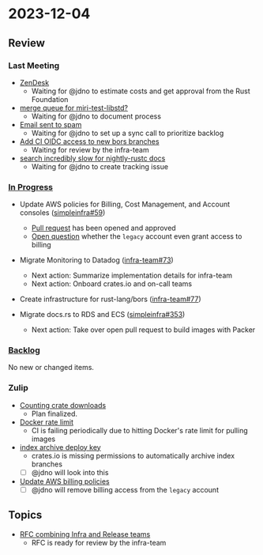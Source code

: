 # 2023-12-04

## Review

### Last Meeting

- [ZenDesk](https://rust-lang.zulipchat.com/#narrow/stream/242791-t-infra/topic/ZenDesk)
  - Waiting for @jdno to estimate costs and get approval from the Rust Foundation
- [merge queue for miri-test-libstd?](https://rust-lang.zulipchat.com/#narrow/stream/242791-t-infra/topic/merge.20queue.20for.20miri-test-libstd.3F)
  - Waiting for @jdno to document process
- [Email sent to spam](https://rust-lang.zulipchat.com/#narrow/stream/242791-t-infra/topic/Emails.20sent.20to.20spam)
  - Waiting for @jdno to set up a sync call to prioritize backlog
- [Add CI OIDC access to new bors branches](https://github.com/rust-lang/simpleinfra/pull/355)
    - Waiting for review by the infra-team 
- [search incredibly slow for nightly-rustc docs](https://rust-lang.zulipchat.com/#narrow/stream/242791-t-infra/topic/search.20incredibly.20slow.20for.20nightly-rustc.20docs)
  - Waiting for @jdno to create tracking issue

### [In Progress](https://github.com/orgs/rust-lang/projects/24/views/1)

- Update AWS policies for Billing, Cost Management, and Account consoles ([simpleinfra#59](https://github.com/rust-lang/simpleinfra/issues/359))
  - [Pull request](https://github.com/rust-lang/simpleinfra/pull/368) has been opened and approved
  - [Open question](https://rust-lang.zulipchat.com/#narrow/stream/242791-t-infra/topic/Updated.20AWS.20billing.20policies) whether the `legacy` account even grant access to billing
  
- Migrate Monitoring to Datadog ([infra-team#73](https://github.com/rust-lang/infra-team/issues/73))
    - Next action: Summarize implementation details for infra-team
    - Next action: Onboard crates.io and on-call teams

- Create infrastructure for rust-lang/bors ([infra-team#77](https://github.com/rust-lang/infra-team/issues/77))

- Migrate docs.rs to RDS and ECS ([simpleinfra#353](https://github.com/rust-lang/simpleinfra/issues/353))
    - Next action: Take over open pull request to build images with Packer

### [Backlog](https://github.com/orgs/rust-lang/projects/24/views/1)

No new or changed items.

### Zulip

- [Counting crate downloads](https://rust-lang.zulipchat.com/#narrow/stream/242791-t-infra/topic/Counting.20crate.20download)
  - Plan finalized.
- [Docker rate limit](https://rust-lang.zulipchat.com/#narrow/stream/242791-t-infra/topic/Docker.20rate.20limit)
  - CI is failing periodically due to hitting Docker's rate limit for pulling images
- [index archive deploy key](https://rust-lang.zulipchat.com/#narrow/stream/242791-t-infra/topic/index.20archive.20deploy.20key)
  - crates.io is missing permissions to automatically archive index branches
  - [ ] @jdno will look into this
- [Update AWS billing policies](https://rust-lang.zulipchat.com/#narrow/stream/242791-t-infra/topic/Updated.20AWS.20billing.20policies)
  - [ ] @jdno will remove billing access from the `legacy` account

## Topics

- [RFC combining Infra and Release teams](https://github.com/rust-lang/rfcs/pull/3533)
    - RFC is ready for review by the infra-team 
